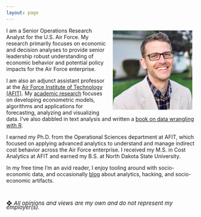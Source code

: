 ```yaml
---
layout: page
---
```



<center>
<img src="/public/Brad Boehmke.jpg" alt="Brad" align="right" style="width: 42%; height: 42%; margin:8px">
</center> 


<p>
I am a Senior Operations Research Analyst for the U.S. Air Force. My research primarily focuses on economic and decision analyses to provide senior leadership robust understanding of economic behavior and potential policy impacts for the Air Force enterprise. 
</p>

<p>
I am also an adjunct assistant professor at the <a href="http://www.afit.edu/">Air Force Institute of Technology (AFIT)</a>. My <a href="http://bradleyboehmke.github.io/cv/#publications">academic research</a> focuses on developing econometric models, algorithms and applications for forecasting, analyzing and visualizing data. I’ve also dabbled in text analysis and written a <a href="https://leanpub.com/datawranglingwithr">book on data wrangling with R</a>.  
</p>

<p>
I earned my Ph.D. from the Operational Sciences department at AFIT, which focused on applying advanced analytics to understand and manage indirect cost behavior across the Air Force enterprise. I received my M.S. in Cost Analytics at AFIT and earned my B.S. at North Dakota State University. 
<p>

</p>
In my free time I’m an avid reader, I enjoy tooling around with socio-economic data, and occasionally <a href="http://bradleyboehmke.github.io/">blog</a> about analytics, hacking, and socio-economic artifacts. 
</p>

<br>

<P CLASS="footnote" style="line-height:0.75; font-size:15px">
&#10070; <i>All opinions and views are my own and do not represent my employer(s).</i>
</P>
